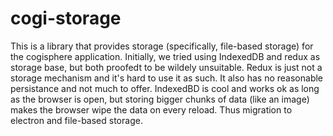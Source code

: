 # cogi-storage

This is a library that provides storage (specifically, file-based storage) for the cogisphere application.
Initially, we tried using IndexedDB and redux as storage base, but both proofedt to be wildely unsuitable.
Redux is just not a storage mechanism and it's hard to use it as such. It also has no reasonable persistance
and not much to offer. IndexedBD is cool and works ok as long as the browser is open, but storing bigger
chunks of data (like an image) makes the browser wipe the data on every reload. Thus migration to electron
and file-based storage.